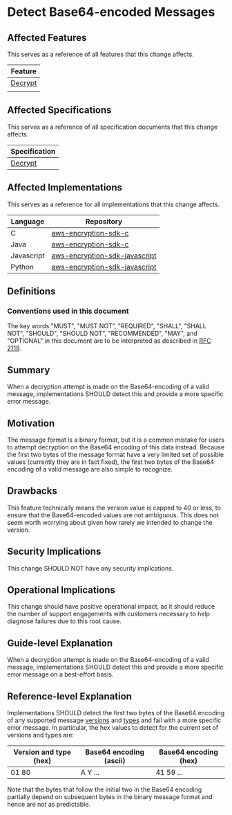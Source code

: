 [//]: # "Copyright Amazon.com Inc. or its affiliates. All Rights Reserved."
[//]: # "SPDX-License-Identifier: CC-BY-SA-4.0"

# Detect Base64-encoded Messages

## Affected Features

This serves as a reference of all features that this change affects.

| Feature                                                                                                                                                            |
| ------------------------------------------------------------------------------------------------------------------------------------------------------------------ |
| [Decrypt](https://github.com/awslabs/aws-encryption-sdk-specification/blob/623992d999db0b309d8a8adbd664f0d72feee813/client-apis/decrypt.md) |
                                                         |

## Affected Specifications

This serves as a reference of all specification documents that this change affects.

| Specification                                                                 |
| ----------------------------------------------------------------------------- |
| [Decrypt](../../client-apis/decrypt.md)                                       |

## Affected Implementations

This serves as a reference for all implementations that this change affects.

| Language   | Repository                                                                            |
| ---------- | ------------------------------------------------------------------------------------- |
| C          | [aws-encryption-sdk-c](https://github.com/aws/aws-encryption-sdk-c)                   |
| Java       | [aws-encryption-sdk-c](https://github.com/aws/aws-encryption-sdk-java)                |
| Javascript | [aws-encryption-sdk-javascript](https://github.com/aws/aws-encryption-sdk-javascript) |
| Python     | [aws-encryption-sdk-javascript](https://github.com/aws/aws-encryption-sdk-python)     |

## Definitions

### Conventions used in this document

The key words "MUST", "MUST NOT", "REQUIRED", "SHALL", "SHALL NOT", "SHOULD", "SHOULD NOT", "RECOMMENDED", "MAY", and "OPTIONAL"
in this document are to be interpreted as described in [RFC 2119](https://tools.ietf.org/html/rfc2119).

## Summary

When a decryption attempt is made on the Base64-encoding of a valid message,
implementations SHOULD detect this and provide a more specific error message.

## Motivation

The message format is a binary format, but it is a common mistake for users to attempt decryption on the Base64 encoding of this data instead.
Because the first two bytes of the message format have a very limited set of possible values 
(currently they are in fact fixed),
the first two bytes of the Base64 encoding of a valid message are also simple to recognize.

## Drawbacks

This feature technically means the version value is capped to 40 or less,
to ensure that the Base64-encoded values are not ambiguous.
This does not seem worth worrying about
given how rarely we intended to change the version.

## Security Implications

This change SHOULD NOT have any security implications.

## Operational Implications

This change should have positive operational impact,
as it should reduce the number of support engagements with customers
necessary to help diagnose failures due to this root cause.

## Guide-level Explanation

When a decryption attempt is made on the Base64-encoding of a valid message,
implementations SHOULD detect this and provide a more specific error message on a best-effort basis.

## Reference-level Explanation

Implementations SHOULD detect the first two bytes of the Base64 encoding of any supported message [versions](../data-format/message-header.md#version-1)
and [types](../data-format/message-header.md#type)
and fail with a more specific error message. 
In particular, the hex values to detect for the current set of versions and types are:

| Version and type (hex) | Base64 encoding (ascii) | Base64 encoding (hex)   |
| ---------------------- | ----------------------- | ----------------------- |
| 01 80                  | A Y ...                 | 41 59 ...               |

Note that the bytes that follow the initial two in the Base64 encoding
partially depend on subsequent bytes in the binary message format
and hence are not as predictable.

